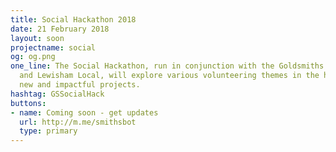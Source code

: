 ```yaml
---
title: Social Hackathon 2018
date: 21 February 2018
layout: soon
projectname: social
og: og.png
one_line: The Social Hackathon, run in conjunction with the Goldsmiths Careers Service
  and Lewisham Local, will explore various volunteering themes in the hope of creating
  new and impactful projects.
hashtag: GSSocialHack
buttons:
- name: Coming soon - get updates
  url: http://m.me/smithsbot
  type: primary
---
```


